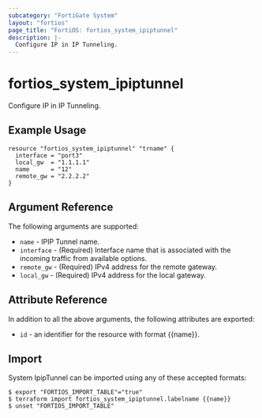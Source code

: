 ```yaml
---
subcategory: "FortiGate System"
layout: "fortios"
page_title: "FortiOS: fortios_system_ipiptunnel"
description: |-
  Configure IP in IP Tunneling.
---
```


# fortios_system_ipiptunnel
Configure IP in IP Tunneling.

## Example Usage

```hcl
resource "fortios_system_ipiptunnel" "trname" {
  interface = "port3"
  local_gw  = "1.1.1.1"
  name      = "12"
  remote_gw = "2.2.2.2"
}
```

## Argument Reference


The following arguments are supported:

* `name` - IPIP Tunnel name.
* `interface` - (Required) Interface name that is associated with the incoming traffic from available options.
* `remote_gw` - (Required) IPv4 address for the remote gateway.
* `local_gw` - (Required) IPv4 address for the local gateway.


## Attribute Reference

In addition to all the above arguments, the following attributes are exported:
* `id` - an identifier for the resource with format {{name}}.

## Import

System IpipTunnel can be imported using any of these accepted formats:
```
$ export "FORTIOS_IMPORT_TABLE"="true"
$ terraform import fortios_system_ipiptunnel.labelname {{name}}
$ unset "FORTIOS_IMPORT_TABLE"
```
